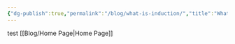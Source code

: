 ```yaml
---
{"dg-publish":true,"permalink":"/blog/what-is-induction/","title":"What is Induction?"}
---
```


test
[[Blog/Home Page\|Home Page]]
